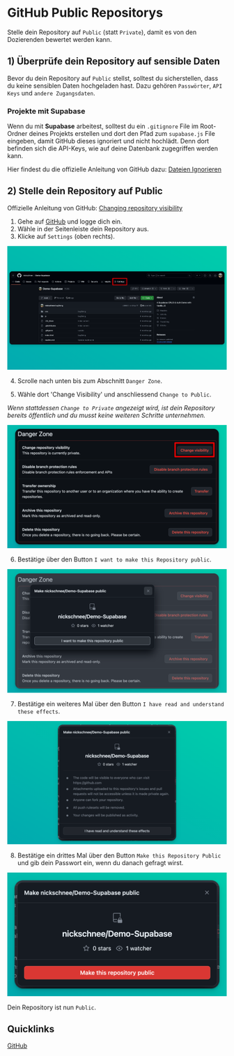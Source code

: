 # GitHub Public Repositorys

Stelle dein Repository auf `Public` (statt `Private`), damit es von den Dozierenden bewertet werden kann.

## 1) Überprüfe dein Repository auf sensible Daten

Bevor du dein Repository auf `Public` stellst, solltest du sicherstellen, dass du keine sensiblen Daten hochgeladen hast. Dazu gehören `Passwörter`, `API Keys` und `andere Zugangsdaten`.

### Projekte mit Supabase

Wenn du mit **Supabase** arbeitest, solltest du ein `.gitignore` File im Root-Ordner deines Projekts erstellen und dort den Pfad zum `supabase.js` File eingeben, damit GitHub dieses ignoriert und nicht hochlädt. Denn dort befinden sich die API-Keys, wie auf deine Datenbank zugegriffen werden kann.

Hier findest du die offizielle Anleitung von GitHub dazu: [Dateien Ignorieren](https://docs.github.com/de/get-started/getting-started-with-git/ignoring-files) 

## 2) Stelle dein Repository auf Public

Offizielle Anleitung von GitHub: [Changing repository visibility](https://docs.github.com/de/repositories/managing-your-repositorys-settings-and-features/managing-repository-settings/setting-repository-visibility)

1) Gehe auf [GitHub](https://www.github.com) und logge dich ein.
2) Wähle in der Seitenleiste dein Repository aus.
3) Klicke auf `Settings` (oben rechts).

![](images/github_public_10.png)

4) Scrolle nach unten bis zum Abschnitt `Danger Zone`.

5) Wähle dort 'Change Visibility' und anschliessend `Change to Public`.

*Wenn stattdessen `Change to Private` angezeigt wird, ist dein Repository bereits öffentlich und du musst keine weiteren Schritte unternehmen.*

![](images/github_public_20.png)

6) Bestätige über den Button `I want to make this Repository public`.

![](images/github_public_30.png)

7) Bestätige ein weiteres Mal über den Button `I have read and understand these effects`.

![](images/github_public_40.png)

8) Bestätige ein drittes Mal über den Button `Make this Repository Public` und gib dein Passwort ein, wenn du danach gefragt wirst.

![](images/github_public_50.png)

Dein Repository ist nun `Public`.

## Quicklinks

[GitHub](github.md)
